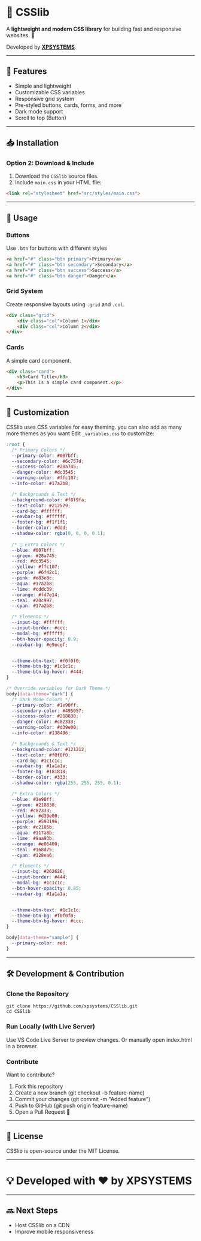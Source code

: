 # 🎨 CSSlib  

A **lightweight and modern CSS library** for building fast and responsive websites. 🚀  

Developed by **[XPSYSTEMS](https://github.com/xpsystems)**.  

---

## 🌟 Features  
- Simple and lightweight  
- Customizable CSS variables  
- Responsive grid system  
- Pre-styled buttons, cards, forms, and more  
- Dark mode support 
- Scroll to top (Button)

---

## 📥 Installation  

<!---### Option 1: CDN (Coming Soon)  
```html
<link rel="stylesheet" href="https://cdn.csslib.eu/csslib.min.css">
````
-->
### Option 2: Download & Include 
1. Download the ``CSSlib`` source files.
2. Include ``main.css`` in your HTML file:
```html
<link rel="stylesheet" href="src/styles/main.css">
````
---
## 📌 Usage
### Buttons
Use ``.btn`` for buttons with different styles
```html
<a href="#" class="btn primary">Primary</a>
<a href="#" class="btn secondary">Secondary</a>
<a href="#" class="btn success">Success</a>
<a href="#" class="btn danger">Danger</a>
````
### Grid System
Create responsive layouts using ``.grid`` and ``.col``.
```html
<div class="grid">
    <div class="col">Column 1</div>
    <div class="col">Column 2</div>
</div>
```
### Cards
A simple card component.
```html
<div class="card">
    <h3>Card Title</h3>
    <p>This is a simple card component.</p>
</div>
```
---
## 🎨 Customization
CSSlib uses CSS variables for easy theming.
you can also add as many more themes as you want
Edit ``_variables.css`` to customize:
```css
:root {
  /* Primary Colors */
  --primary-color: #007bff;
  --secondary-color: #6c757d;
  --success-color: #28a745;
  --danger-color: #dc3545;
  --warning-color: #ffc107;
  --info-color: #17a2b8;

  /* Backgrounds & Text */
  --background-color: #f8f9fa;
  --text-color: #212529;
  --card-bg: #ffffff;
  --navbar-bg: #ffffff;
  --footer-bg: #f1f1f1;
  --border-color: #ddd;
  --shadow-color: rgba(0, 0, 0, 0.1);
  
  /* 🎨 Extra Colors */
  --blue: #007bff;
  --green: #28a745;
  --red: #dc3545;
  --yellow: #ffc107;
  --purple: #6f42c1;
  --pink: #e83e8c;
  --aqua: #17a2b8;
  --lime: #cddc39;
  --orange: #fd7e14;
  --teal: #20c997;
  --cyan: #17a2b8;

  /* Elements */
  --input-bg: #ffffff;
  --input-border: #ccc;
  --modal-bg: #ffffff;
  --btn-hover-opacity: 0.9;
  --navbar-bg: #e9ecef;


  --theme-btn-text: #f0f0f0;
  --theme-btn-bg: #1c1c1c;
  --theme-btn-bg-hover: #444;
}

/* Override variables for Dark Theme */
body[data-theme="dark"] {
  /* Dark Mode Colors */
  --primary-color: #1e90ff;
  --secondary-color: #495057;
  --success-color: #218838;
  --danger-color: #c82333;
  --warning-color: #d39e00;
  --info-color: #138496;

  /* Backgrounds & Text */
  --background-color: #121212;
  --text-color: #f0f0f0;
  --card-bg: #1c1c1c;
  --navbar-bg: #1a1a1a;
  --footer-bg: #181818;
  --border-color: #333;
  --shadow-color: rgba(255, 255, 255, 0.1);

  /* Extra Colors */
  --blue: #1e90ff;
  --green: #218838;
  --red: #c82333;
  --yellow: #d39e00;
  --purple: #593196;
  --pink: #c2185b;
  --aqua: #117a8b;
  --lime: #9aa93b;
  --orange: #e06400;
  --teal: #168d75;
  --cyan: #128ea6;

  /* Elements */
  --input-bg: #262626;
  --input-border: #444;
  --modal-bg: #1c1c1c;
  --btn-hover-opacity: 0.85;
  --navbar-bg: #1a1a1a;


  --theme-btn-text: #1c1c1c;
  --theme-btn-bg: #f0f0f0;
  --theme-btn-bg-hover: #ccc;
}

body[data-theme="sample"] {
  --primary-color: red;
}
```
---
## 🛠 Development & Contribution
### Clone the Repository
````
git clone https://github.com/xpsystems/CSSlib.git
cd CSSlib
````
### Run Locally (with Live Server)
Use VS Code Live Server to preview changes.
Or manually open index.html in a browser. 
### Contribute
Want to contribute?
1. Fork this repository
2. Create a new branch (git checkout -b feature-name)
3. Commit your changes (git commit -m "Added feature")
4. Push to GitHub (git push origin feature-name)
5. Open a Pull Request 🚀

---

## 📢 License
CSSlib is open-source under the MIT License.

---
# 💡 Developed with ❤️ by XPSYSTEMS

---

## 🔜 Next Steps  
-  Host CSSlib on a CDN
-  Improve mobile responsiveness  

